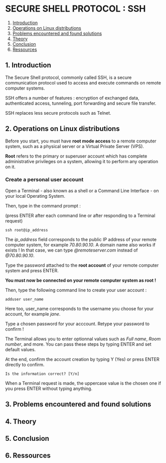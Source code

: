 # SECURE SHELL PROTOCOL : SSH

1. [Introduction](#1-introduction)
2. [Operations on Linux distributions](#2-Operations-on-Linux-distributions)
4. [Problems encountered and found solutions](#3-problems-encountered-and-found-solutions)
5. [Theory](#4-theory)
6. [Conclusion](#5-conclusion)
7. [Ressources](#6-ressources)

## 1. Introduction
The Secure Shell protocol, commonly called SSH, is a secure communication protocol used to access and execute commands on remote computer systems.

SSH offers a number of features : encryption of exchanged data, authenticated access, tunneling, port forwarding and secure file transfer.

SSH replaces less secure protocols such as Telnet.

## 2. Operations on Linux distributions
Before you start, you must have **root mode access** to a remote computer system, such as a physical server or a Virtual Private Server (VPS).

**Root** refers to the primary or superuser account which has complete administrative privileges on a system, allowing it to perform any operation on it.

### Create a personal user account
Open a Terminal - also known as a shell or a Command Line Interface - on your local Operating System.

Then, type in the command prompt :

(press ENTER after each command line or after responding to a Terminal request)
```
ssh root@ip_address
```
The *ip_address* field corresponds to the public IP address of your remote computer system, for example *70.80.90.10*. A domain name also works if exists ! In that case, we can type *@remoteserver.com* instead of *@70.80.90.10*.

Type the password attached to the **root account** of your remote computer system and press ENTER.

**You must now be connected on your remote computer system as root !**

Then, type the following command line to create your user account :
```
adduser user_name
```
Here too, user_name corresponds to the username you choose for your account, for example *jane*.

Type a chosen password for your acccount. Retype your password to confirm !

The Terminal allows you to enter optionnal values such as *Full name*, *Room number*, and more. You can pass these steps by typing ENTER and set default values.

At the end, confirm the account creation by typing Y (Yes) or press ENTER directly to confirm.
```
Is the information correct? [Y/n] 
```
When a Terminal request is made, the uppercase value is the chosen one if you press ENTER without typing anything.

## 3. Problems encountered and found solutions

## 4. Theory

## 5. Conclusion

## 6. Ressources


